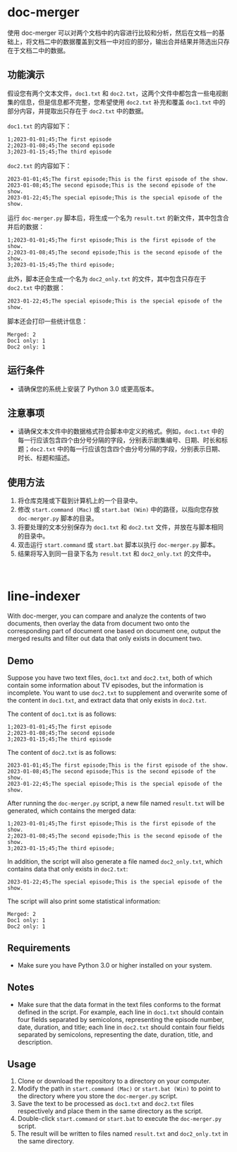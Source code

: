 # doc-merger
使用 doc-merger 可以对两个文档中的内容进行比较和分析，然后在文档一的基础上，将文档二中的数据覆盖到文档一中对应的部分，输出合并结果并筛选出只存在于文档二中的数据。

## 功能演示
假设您有两个文本文件，`doc1.txt` 和 `doc2.txt`，这两个文件中都包含一些电视剧集的信息，但是信息都不完整，您希望使用 `doc2.txt` 补充和覆盖 `doc1.txt` 中的部分内容，并提取出只存在于 `doc2.txt` 中的数据。

`doc1.txt` 的内容如下：
```
1;2023-01-01;45;The first episode
2;2023-01-08;45;The second episode
3;2023-01-15;45;The third episode
```
`doc2.txt` 的内容如下：
```
2023-01-01;45;The first episode;This is the first episode of the show.
2023-01-08;45;The second episode;This is the second episode of the show.
2023-01-22;45;The special episode;This is the special episode of the show.
```
运行 `doc-merger.py` 脚本后，将生成一个名为 `result.txt` 的新文件，其中包含合并后的数据：
```
1;2023-01-01;45;The first episode;This is the first episode of the show.
2;2023-01-08;45;The second episode;This is the second episode of the show.
3;2023-01-15;45;The third episode;
```
此外，脚本还会生成一个名为 `doc2_only.txt` 的文件，其中包含只存在于 `doc2.txt` 中的数据：
```
2023-01-22;45;The special episode;This is the special episode of the show.
```
脚本还会打印一些统计信息：
```
Merged: 2
Doc1 only: 1
Doc2 only: 1
```

## 运行条件
- 请确保您的系统上安装了 Python 3.0 或更高版本。

## 注意事项
- 请确保文本文件中的数据格式符合脚本中定义的格式。例如，`doc1.txt` 中的每一行应该包含四个由分号分隔的字段，分别表示剧集编号、日期、时长和标题；`doc2.txt` 中的每一行应该包含四个由分号分隔的字段，分别表示日期、时长、标题和描述。

## 使用方法
1. 将仓库克隆或下载到计算机上的一个目录中。
2. 修改 `start.command (Mac)` 或 `start.bat (Win)` 中的路径，以指向您存放 `doc-merger.py` 脚本的目录。
3. 将要处理的文本分别保存为 `doc1.txt` 和 `doc2.txt` 文件，并放在与脚本相同的目录中。
4. 双击运行 `start.command` 或 `start.bat` 脚本以执行 `doc-merger.py` 脚本。
5. 结果将写入到同一目录下名为 `result.txt` 和 `doc2_only.txt` 的文件中。
<br>

# line-indexer
With doc-merger, you can compare and analyze the contents of two documents, then overlay the data from document two onto the corresponding part of document one based on document one, output the merged results and filter out data that only exists in document two.

## Demo
Suppose you have two text files, `doc1.txt` and `doc2.txt`, both of which contain some information about TV episodes, but the information is incomplete. You want to use `doc2.txt` to supplement and overwrite some of the content in `doc1.txt`, and extract data that only exists in `doc2.txt`.

The content of `doc1.txt` is as follows:
```
1;2023-01-01;45;The first episode
2;2023-01-08;45;The second episode
3;2023-01-15;45;The third episode
```
The content of `doc2.txt` is as follows:
```
2023-01-01;45;The first episode;This is the first episode of the show.
2023-01-08;45;The second episode;This is the second episode of the show.
2023-01-22;45;The special episode;This is the special episode of the show.
```
After running the `doc-merger.py` script, a new file named `result.txt` will be generated, which contains the merged data:
```
1;2023-01-01;45;The first episode;This is the first episode of the show.
2;2023-01-08;45;The second episode;This is the second episode of the show.
3;2023-01-15;45;The third episode;
```
In addition, the script will also generate a file named `doc2_only.txt`, which contains data that only exists in `doc2.txt`:
```
2023-01-22;45;The special episode;This is the special episode of the show.
```
The script will also print some statistical information:
```
Merged: 2
Doc1 only: 1
Doc2 only: 1
```

## Requirements
- Make sure you have Python 3.0 or higher installed on your system.

## Notes
- Make sure that the data format in the text files conforms to the format defined in the script. For example, each line in `doc1.txt` should contain four fields separated by semicolons, representing the episode number, date, duration, and title; each line in `doc2.txt` should contain four fields separated by semicolons, representing the date, duration, title, and description.

## Usage
1. Clone or download the repository to a directory on your computer.
2. Modify the path in `start.command (Mac)` or `start.bat (Win)` to point to the directory where you store the `doc-merger.py` script.
3. Save the text to be processed as `doc1.txt` and `doc2.txt` files respectively and place them in the same directory as the script.
4. Double-click `start.command` or `start.bat` to execute the `doc-merger.py` script.
5. The result will be written to files named `result.txt` and `doc2_only.txt` in the same directory.
